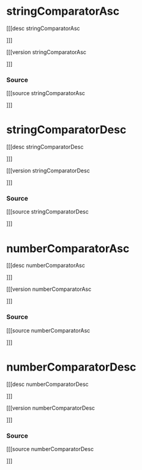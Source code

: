 # stringComparatorAsc
[[[desc stringComparatorAsc

]]]

[[[version stringComparatorAsc
  
]]]

### Source
[[[source stringComparatorAsc
  
]]]
# stringComparatorDesc
[[[desc stringComparatorDesc

]]]

[[[version stringComparatorDesc
  
]]]
### Source
[[[source stringComparatorDesc
  
]]]
# numberComparatorAsc
[[[desc numberComparatorAsc

]]]

[[[version numberComparatorAsc
  
]]]
### Source
[[[source numberComparatorAsc
  
]]]
# numberComparatorDesc
[[[desc numberComparatorDesc

]]]

[[[version numberComparatorDesc
  
]]]
### Source
[[[source numberComparatorDesc
  
]]]